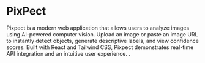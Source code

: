 # PixPect
Pixpect is a modern web application that allows users to analyze images using AI-powered computer vision. Upload an image or paste an image URL to instantly detect objects, generate descriptive labels, and view confidence scores.  Built with React and Tailwind CSS, Pixpect demonstrates real-time API integration and an intuitive user experience.
.
